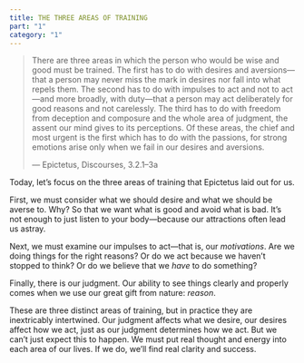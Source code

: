 ```yaml
---
title: THE THREE AREAS OF TRAINING
part: "1"
category: "1"
---
```


> There are three areas in which the person who would be wise and good must be trained. The first has to do with desires and aversions—that a person may never miss the mark in desires nor fall into what repels them. The second has to do with impulses to act and not to act—and more broadly, with duty—that a person may act deliberately for good reasons and not carelessly. The third has to do with freedom from deception and composure and the whole area of judgment, the assent our mind gives to its perceptions. Of these areas, the chief and most urgent is the first which has to do with the passions, for strong emotions arise only when we fail in our desires and aversions.
>
> — Epictetus, Discourses, 3.2.1–3a

Today, let’s focus on the three areas of training that Epictetus laid out for us.

First, we must consider what we should desire and what we should be averse to. Why? So that we want what is good and avoid what is bad. It’s not enough to just listen to your body—because our attractions often lead us astray.

Next, we must examine our impulses to act—that is, our _motivations_. Are we doing things for the right reasons? Or do we act because we haven’t stopped to think? Or do we believe that we _have_ to do something?

Finally, there is our judgment. Our ability to see things clearly and properly comes when we use our great gift from nature: _reason_.

These are three distinct areas of training, but in practice they are inextricably intertwined. Our judgment affects what we desire, our desires affect how we act, just as our judgment determines how we act. But we can’t just expect this to happen. We must put real thought and energy into each area of our lives. If we do, we’ll find real clarity and success.
